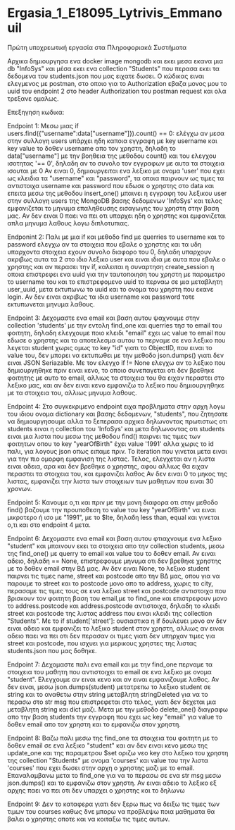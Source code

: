 # Ergasia_1_E18095_Lytrivis_Emmanouil
Πρώτη υποχρεωτική εργασία στα Πληροφοριακά Συστήματα

Αρχικα δημιουργησα ενα docker image mongodb και εκει μεσα εκανα μια db "InfoSys" και μέσα εκει ενα collection "Students" που περασα εκει τα δεδομενα του students.json που μας ειχατε δωσει.
Ο κώδικας ειναι ελεγμενος με postman, στο οποιο για το Authorization εβαζα μονος μου το uuid του endpoint 2 στο header Authorization του postman request και ολα τρεξανε ομαλως.

Επεξηγηση κωδικα:

Endpoint 1:
  Μεσω μιας if users.find({"username":data["username"]}).count() == 0: ελέγχω αν μεσα στην συλλογη users υπάρχει ηδη καποια εγγραφη με key username και key value το δοθεν         username   απο τον χρηστη, δηλαδη το data["username"] με την βοηθεια της μεθοδου count() και του ελεγχου ισοτητας '== 0', δηλαδη αν το συνολο τον εγγραφων με αυτα τα στοιχεια   ισουται με 0
  Αν ειναι 0, δημιουργειται ενα λεξικο με ονομα 'user' που εχει ως κλειδια τα "username" και "password", τα οποια παιρνουν ως τιμες τα αντιστοιχα username και password που εδωσε   ο χρηστης στο data και επειτα μεσω της μεθοδου insert_one() μπαινει η εγγραφη του λεξικου user στην συλλογη users της MongoDB βασης δεδομενων 'InfoSys' και τελος εμφανιζεται     το μηνυμα επαληθευσης εισαγωγης του χρηστη στην βαση μας.
  Αν δεν ειναι 0 παει να πει οτι υπαρχει ηδη ο χρηστης και εμφανιζεται απλα μηνυμα λαθους λογω διπλοτυπιας.
  
Endponint 2:
  Παλι με μια if και μεθοδο find με querries το username και το password ελεγχω αν τα στοιχεια που εβαλε ο χρηστης και τα υδη υπαρχοντα στοιχεια εχουν συνολο διαφορο του 0,       δηλαδη υπαρχουν ακριβως αυτα τα 2 στο ιδιο λεξικο user και ειναι ιδια με αυτα που εβαλε ο χρηστης και αν περασει την if, καλειται η συναρτηση create_session η οποια             επιστρεφει ενα uuid για την ταυτοποιηση του χρηστη με παραμετρο το username του και το επιστρεφομενο uuid το περναω σε μια μεταβλητη user_uuid, μετα εκτυπωνω το uuid και το     ονομα του χρηστη που εκανε login.
  Αν δεν ειναι ακριβως τα ιδια username και password τοτε εκτυπωνεται μηνυμα λαθους.

Endpoint 3:
  Δεχομαστε ενα email και βαση αυτου ψαχνουμε στην collection 'students' με την εντολη find_one και querries τησ το email του φοιτητη, δηλαδη ελεγχουμε ποιο κλειδι "email" εχει   ως value το email που εδωσε ο χρηστης και το αποτελεσμα αυτου το περναμε σε ενα λεξικο που λεγεται student χωρις ομως το key "id" γιατι το ObjectID, που ειναι το value του,     δεν μπορει να εκτυπωθει με την μεθοδο json.dumps() γιατι δεν ειναι JSON Seriazable.
  Με τον ελεγχο if != None ελεγχω αν το λεξικο που δημιουργηθηκε πριν ειναι κενο, το οποιο συνεπαγεται οτι δεν βρεθηκε φοιτητης με αυτο το email, αλλιως τα στοιχεια του θα ειχαν   περαστει στο λεξικο μας, και αν δεν ειναι κενο εμφανιζω το λεξικο που δημιουργηθηκε με τα στοιχεια του, αλλιως μηνυμα λαθους.

Endpoint 4:
  Στο συγκεκριμενο endpoint ειχα προβληματα στην αρχη λογω του ιδιου ονομα dictionary και βασης δεδομενων, "students", που ζητησατε να δημιουργησουμε αλλα το ξεπερασα αρχικα       δηλωνοντας πρωτιστως οτι students ειναι η collection του 'InfoSys' και μετα δηλωνοντας οτι students ειναι μια λιστα που μεσω της μεθοδου find() παιρνει τις τιμες των φοιτητων   οπου το key "yearOfBirth" έχει value '1991' αλλα χωρις το id παλι, για λογους json οπως ειπαμε πριν.
  Το iteration που γινεται μετα ειναι για την πιο ομορφη εμφανιση της λιστας.
  Τελος, ελεγχεται αν η λιστα ειναι αδεια, αρα και δεν βρεθηκε ο χρηστης, αφου αλλιως θα ειχαν περαστει τα στοιχεια του, και εμφανιζει λαθος
  Αν δεν ειναι 0 το μηκος της λιστας, εμφανιζει την λιστα των στοιχειων των μαθητων που ειναι 30 χρονων.

Endpoint 5:
  Κανουμε ο,τι και πριν με την μονη διαφορα οτι στην μεθοδο find() βαζουμε την προυποθεση το value του key "yearOfBirth" να ειναι μικροτερο ή ισο με "1991", με το $lte, δηλαδη     less than, equal και γινεται ο,τι και στο endpoint 4 μετα.
 
Endpoint 6:
  Δεχομαστε ενα email και βαση αυτου φτιαχνουμε ενα λεξικο "student" και μπαινουν εκει τα στοιχεια απο την collection students, μεσω της find_one() με querry το email και value   του το δοθεν email.
  Αν ειναι αδειο, δηλαδη == None, επιστρεφουμε μηνυμα οτι δεν βρεθηκε χρηστης με το δοθεν email στην ΒΔ μας.
  Αν δεν ειναι None, το λεξικο student παιρνει τις τιμες name, street και postcode απο την ΒΔ μας, οπου για να παρουμε το street και το postcode μονο απο το address, χωρις το     city, περασαμε τις τιμες τους σε ενα λεξικο street και postcode αντιστοιχα που βρισκουν τον φοιτητη βαση του email,με το find_one και επιστρεφουν μονο το address.postcode και   address.postcode αντιστοιχα, δηλαδη το κλειδι street και postcode της λιστας address που ειναι κλειδι της collection "Students".
  Με το if student['street']: ουσιαστικα η if δουλευει μονο αν δεν ειναι αδειο και εμφανιζει το λεξικο student στον χρηστη, αλλιως αν ειναι αδειο παει να πει οτι δεν περασαν οι   τιμες γιατι δεν υπηρχαν τιμες για street και postcode, που ισχυει για μερικους χρηστες της λιστας students.json που μας δοθηκε.

Endpoint 7:
  Δεχομαστε παλι ενα email και με την find_one περναμε τα στοιχεια του μαθητη που αντιστοιχει το email σε ενα λεξικο με ονομα "student".
  Ελεγχουμε αν ειναι κενο και αν ειναι εμφανιζουμε λαθος.
  Αν δεν ειναι, μεσω json.dumps(student) μετατρεπω το λεξικο student σε string και το αναθετω στην string μεταβλητη stringDeleted για να το περασω στο str msg που επιστρεφεται     στο τελος, γιατι δεν δεχεται μια μεταβλητη string και dict μαζι.
  Μετα με την μεθοδο delete_one() διαγραφω απο την βαση students την εγγραφη που εχει ως key "email" για value το δοθεν email απο τον χρηστη και το εμφανιζω στον χρηστη.
 
Endpoint 8:
  Βαζω παλι μεσω της find_one τα στοιχεια του φοιτητη με το δοθεν email σε ενα λεξικο "student" και αν δεν ειναι κενο μεσω της update_one και της παραμετρου $set οριζω νεο key     στο λεξικο του χρηστη της collection "Students" με ονομα 'courses' και value του την λιστα 'courses' που εχει δωσει στην αρχη ο χρηστης μαζι με το email.
  Επαναλαμβανω μετα το find_one για να το περασω σε ενα str msg μεσω json.dumps() και το εμφανιζω στον χρηστη.
  Αν ειναι αδειο το λεξικο εξ αρχης παει να πει οτι δεν υπαρχει ο χρηστης και το δηλωνω

Endpoint 9:
  Δεν το καταφερα γιατι δεν ξερω πως να δειξω τις τιμες των τιμων του courses καθως δνε μπορω να προβλεψω ποια μαθηματα θα βαλει ο χρηστης οποτε και να κοιταξω τις τιμες αυτων.
